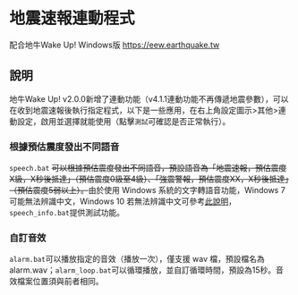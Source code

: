 # 地震速報連動程式
配合地牛Wake Up! Windows版 https://eew.earthquake.tw

## 說明
地牛Wake Up! v2.0.0新增了連動功能（v4.1.1連動功能不再傳遞地震參數），可以在收到地震速報後執行指定程式，以下是一些應用，在右上角設定圖示>其他>連動設定，啟用並選擇就能使用（點擊`測試`可確認是否正常執行）。

### 根據預估震度發出不同語音
`speech.bat`
~~可以根據預估震度發出不同語音，預設語音為「地震速報，預估震度X級，X秒後抵達」（預估震度0級至4級）、「強震警報，預估震度XX，X秒後抵達」（預估震度5弱以上）。~~由於使用 Windows 系統的文字轉語音功能，Windows 7 可能無法辨識中文，Windows 10 若無法辨識中文可參考[此說明](https://support.office.com/zh-tw/article/4c83a8d8-7486-42f7-8e46-2b0fdf753130)，`speech_info.bat`提供測試功能。

### 自訂音效
`alarm.bat`可以播放指定的音效（播放一次），僅支援 wav 檔，預設檔名為 alarm.wav；`alarm_loop.bat`可以循環播放，並自訂循環時間，預設為15秒。音效檔案位置須與前者相同。